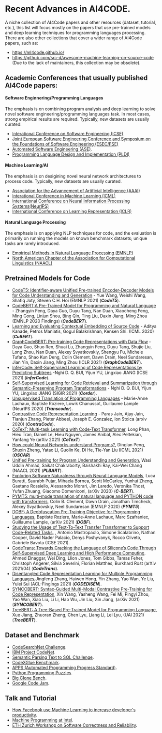 # Recent Advances in AI4CODE.

A niche collection of AI4Code papers and other resources (dataset, tutorial, etc.), this list will focus mostly on the papers that use pre-trained models and deep learning techniques for programming languages processing. There are also other collections that cover a wider range of AI4Code papers, such as:
- https://ml4code.github.io/
- https://github.com/src-d/awesome-machine-learning-on-source-code (Due to the lack of maintainers, this collection may be obsolete).
## Academic Conferences that usually published AI4Code papers:
#### Software Enginnering/Programming Languages
The emphasis is on combining program analysis and deep learning to solve novel software engineering/programming languages task. In most cases, strong empirical results are required. Typically, new datasets are usually curated.
- [Interational Conference on Software Engineering (ICSE)](http://www.icse-conferences.org/)
- [Joint European Software Engineering Conference and Symposium on the Foundations of Software Engineering (ESEC/FSE)](https://www.esec-fse.org/)
- [Automated Software Engineering (ASE)](https://conf.researchr.org/home/ase-2021).
- [Programming Language Design and Implementation (PLDI)](https://conf.researchr.org/series/pldi)
#### Machine Learning/AI
The emphasis is on desigining novel neural network architectures to process code. Typically, new datasets are usually curated.
- [Association for the Advancement of Artificial Intelligence (AAAI)](https://aaai.org/Conferences/conferences.php)
- [Interational Conference in Machine Learning (ICML)](https://icml.cc/)
- [International Conference on Neural Information Processing Systems(NeurIPS)](https://nips.cc/)
- [International Conference on Learning Representation (ICLR)](https://iclr.cc/)

#### Natural Language Processing
The emphasis is on applying NLP techniques for code, and the evaluation is primarily on running the models on known benchmark datasets; unique tasks are rarely introduced.
- [Empirical Methods in Natural Language Processing (EMNLP)](https://aclanthology.org/venues/emnlp/)
- [North American Chapter of the Association for Computational Linguistics (NAACL)](https://aclanthology.org/venues/naacl/)


## Pretrained Models for Code
- [CodeT5: Identifier-aware Unified Pre-trained Encoder-Decoder Models for Code Understanding and Generation](https://arxiv.org/pdf/2109.00859.pdf) - Yue Wang, Weishi Wang, Shafiq Joty, Steven C.H. Hoi (EMNLP 2021) (***CodeT5***).  
- [CodeBERT:A Pre-Trained Model for Programming and Natural Language](https://arxiv.org/pdf/2002.08155.pdf) - Zhangyin Feng, Daya Guo, Duyu Tang, Nan Duan, Xiaocheng Feng, Ming Gong, Linjun Shou, Bing Qin, Ting Liu, Daxin Jiang, Ming Zhou (EMNLP 2020 Findings) (***CodeBERT***).
- [Learning and Evaluating Contextual Embedding of Source Code](https://arxiv.org/abs/2001.00059) - Aditya Kanade, Petros Maniatis, Gogul Balakrishnan, Kensen Shi. (ICML 2020) (***CuBERT***).
- [GraphCodeBERT: Pre-training Code Representations with Data Flow](https://arxiv.org/pdf/2009.08366.pdf) - Daya Guo, Shuo Ren, Shuai Lu, Zhangyin Feng, Duyu Tang, Shujie Liu, Long Zhou, Nan Duan, Alexey Svyatkovskiy, Shengyu Fu, Michele Tufano, Shao Kun Deng, Colin Clement, Dawn Drain, Neel Sundaresan, Jian Yin, Daxin Jiang, Ming Zhou (ICLR 2021) (***GraphCodeBERT***).
- [InferCode: Self-Supervised Learning of Code Representations by Predicting Subtrees](https://bdqnghi.github.io/files/ICSE_2021.pdf) -Nghi D. Q. BUI, Yijun YU, Lingxiao JIANG (ICSE 2021) (***InferCode***).
- [Self-Supervised Learning for Code Retrieval and Summarization through Semantic-Preserving Program Transformations](https://arxiv.org/pdf/2009.08366.pdf) - Nghi D. Q. BUI, Yijun YU, Lingxiao JIANG (SIGIR 2021) (***Corder***).
- [Unsupervised Translation of Programming Languages](https://arxiv.org/pdf/2006.03511.pdf) - Marie-Anne Lachaux, Baptiste Roziere, Lowik Chanussot, Guillaume Lample (NeurIPS 2020) (***Transcoder***).
- [Contrastive Code Representation Learning](https://arxiv.org/pdf/2007.04973.pdf) - 
Paras Jain, Ajay Jain, Tianjun Zhang, Pieter Abbeel, Joseph E. Gonzalez, Ion Stoica (arxiv 2020) (***ContraCode***).
- [CoTexT: Multi-task Learning with Code-Text Transformer](https://arxiv.org/abs/2105.08645), Long Phan, Hieu Tran, Daniel Le, Hieu Nguyen, James Anibal, Alec Peltekian, Yanfang Ye (arXiv 2021) (***CoTexT***)
- [How could Neural Networks understand Programs?](https://arxiv.org/pdf/2105.04297.pdf), Dinglan Peng, Shuxin Zheng, Yatao Li, Guolin Ke, Di He, Tie-Yan Liu (ICML 2021) (***OSCAR***)
- [Unified Pre-training for Program Understanding and Generation](https://aclanthology.org/2021.naacl-main.211.pdf), Wasi Uddin Ahmad, Saikat Chakraborty, Baishakhi Ray, Kai-Wei Chang (NAACL 2021) (***PLBART***).
- [Exploring Software Naturalness through Neural Language Models](https://arxiv.org/abs/2006.12641), Luca Buratti, Saurabh Pujar, Mihaela Bornea, Scott McCarley, Yunhui Zheng, Gaetano Rossiello, Alessandro Morari, Jim Laredo, Veronika Thost, Yufan Zhuang, Giacomo Domeniconi, (arXiv 2020) (***C-BERT***).
- [PYMT5: multi-mode translation of natural language and PYTHON code with transformers](https://arxiv.org/abs/2010.03150), Colin B. Clement, Dawn Drain, Jonathan Timcheck, Alexey Svyatkovskiy, Neel Sundaresan (EMNLP 2020) (***PYMT5***).
- [DOBF: A Deobfuscation Pre-Training Objective for Programming Languages](https://arxiv.org/abs/2102.07492), Baptiste Roziere, Marie-Anne Lachaux, Marc Szafraniec, Guillaume Lample, (arXiv 2021) (***DOBF***).
- [Studying the Usage of Text-To-Text Transfer Transformer to Support Code-Related Tasks](https://arxiv.org/abs/2102.02017), , Antonio Mastropaolo, Simone Scalabrino, Nathan Cooper, David Nader Palacio, Denys Poshyvanyk, Rocco Oliveto, Gabriele Bavota (ICSE 2021).
- [CodeTrans: Towards Cracking the Language of Silicone’s Code Through Self-Supervised Deep Learning and High Performance Computing](https://arxiv.org/abs/2104.02443), Ahmed Elnaggar, Wei Ding, Llion Jones, Tom Gibbs, Tamas Feher, Christoph Angerer, Silvia Severini, Florian Matthes, Burkhard Rost (arXiv 2021/04( (***CodeTrans***).
- [Disentangled Code Representation Learning for Multiple Programming Languages](https://aclanthology.org/2021.findings-acl.391.pdf),Jingfeng Zhang, Haiwen Hong, Yin Zhang, Yao Wan, Ye Liu, Yulei Sui (ACL-Fingings 2021) (***CODEDISEN***).
- [SYNCOBERT: Syntax-Guided Multi-Modal Contrastive Pre-Training for Code Representation](https://arxiv.org/pdf/2108.04556v3.pdf), Xin Wang, Yasheng Wang, Fei Mi, Pingyi Zhou, Yao Wan, Xiao Liu, Li Li, Hao Wu, Jin Liu, Xin Jiang, (arXiv 2021) (***SYNCOBERT***).
- [TreeBERT: A Tree-Based Pre-Trained Model for Programming Language](https://arxiv.org/abs/2105.12485), Xue Jiang, Zhuoran Zheng, Chen Lyu, Liang Li, Lei Lyu, (UAI 2021) (***TreeBERT***).


## Dataset and Benchmark
- [CodeSearchNet Challenge](https://github.com/github/CodeSearchNet).
- [IBM Project CodeNet](https://github.com/IBM/Project_CodeNet).
- [Semantic Parsing Text to SQL Challenge](https://yale-lily.github.io/spider).
- [CodeXGlue Benchmark](https://github.com/microsoft/CodeXGLUE).
- [APPS (Automated Programming Progress Standard)](https://github.com/hendrycks/apps).
- [Python Programming Puzzles](https://github.com/microsoft/PythonProgrammingPuzzles).
- [Big Clone Bench](https://github.com/clonebench/BigCloneBench).
- [Google Code Jam](https://github.com/Jur1cek/gcj-dataset).

## Talk and Tutorial
- [How Facebook use Machine Learning to increase developer's productivity](https://www.youtube.com/watch?v=S7VJzAhzPTU).
- [Machine Programming at Intel](https://www.youtube.com/watch?v=JMBEmUMSo8M).
- [ETH Zurich Workshop on Software Correctness and Reliability](https://www.youtube.com/channel/UCNDScEU0cJlOoWeqvg11hDw).
